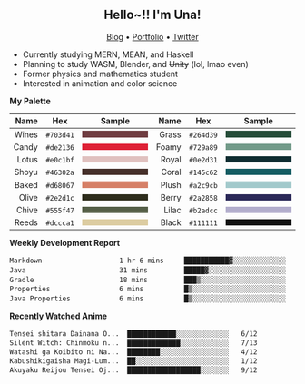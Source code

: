 <h2 align="center">
  Hello~!! I'm Una!
</h2>

<p align="center">
  <a href="https://anarchy.website/">Blog</a> &bull;
  <a href="https://una-ada.github.io/">Portfolio</a> &bull;
  <a href="https://twitter.com/xn__z7x">Twitter</a>
</p>

- Currently studying MERN, MEAN, and Haskell
- Planning to study WASM, Blender, and ~~Unity~~ (lol, lmao even)
- Former physics and mathematics student
- Interested in animation and color science

**My Palette**

|  Name |   Hex   |       Sample       |  Name |   Hex   |       Sample       |
| ----: | :-----: | :----------------: | ----: | :-----: | :----------------: |
| Wines |`#703d41`| ![Wines](/c/0.png) | Grass |`#264d39`| ![Grass](/c/8.png) |
| Candy |`#de2136`| ![Candy](/c/1.png) | Foamy |`#729a89`| ![Foamy](/c/9.png) |
| Lotus |`#e0c1bf`| ![Lotus](/c/2.png) | Royal |`#0e2d31`| ![Royal](/c/A.png) |
| Shoyu |`#46302a`| ![Shoyu](/c/3.png) | Coral |`#145c62`| ![Coral](/c/B.png) |
| Baked |`#d68067`| ![Baked](/c/4.png) | Plush |`#a2c9cb`| ![Plush](/c/C.png) |
| Olive |`#2e2d1c`| ![Olive](/c/5.png) | Berry |`#2a2858`| ![Berry](/c/D.png) |
| Chive |`#555f47`| ![Chive](/c/6.png) | Lilac |`#b2adcc`| ![Lilac](/c/E.png) |
| Reeds |`#dccca1`| ![Reeds](/c/7.png) | Black |`#111111`| ![Black](/c/F.png) |

**Weekly Development Report**

<!--START_SECTION:waka-->

```txt
Markdown                   1 hr 6 mins     ███████████▓░░░░░░░░░░░░░   47.09 %
Java                       31 mins         █████▓░░░░░░░░░░░░░░░░░░░   22.40 %
Gradle                     18 mins         ███▒░░░░░░░░░░░░░░░░░░░░░   13.17 %
Properties                 6 mins          █▒░░░░░░░░░░░░░░░░░░░░░░░   04.84 %
Java Properties            6 mins          █▒░░░░░░░░░░░░░░░░░░░░░░░   04.80 %
```

<!--END_SECTION:waka-->

**Recently Watched Anime**

<!-- RECENT-ANIME:START -->

    Tensei shitara Dainana O...  ████████████░░░░░░░░░░░░░   6/12
    Silent Witch: Chinmoku n...  █████████████░░░░░░░░░░░░   7/13
    Watashi ga Koibito ni Na...  ████████░░░░░░░░░░░░░░░░░   4/12
    Kabushikigaisha Magi-Lum...  ██░░░░░░░░░░░░░░░░░░░░░░░   1/12
    Akuyaku Reijou Tensei Oj...  ██████████████████░░░░░░░   9/12
<!-- RECENT-ANIME:END -->
